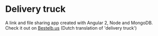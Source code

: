 # Delivery truck

A link and file sharing app created with Angular 2, Node and MongoDB. Check it out on [Bestelb.us](https://bestelb.us/) (Dutch translation of 'delivery truck')
